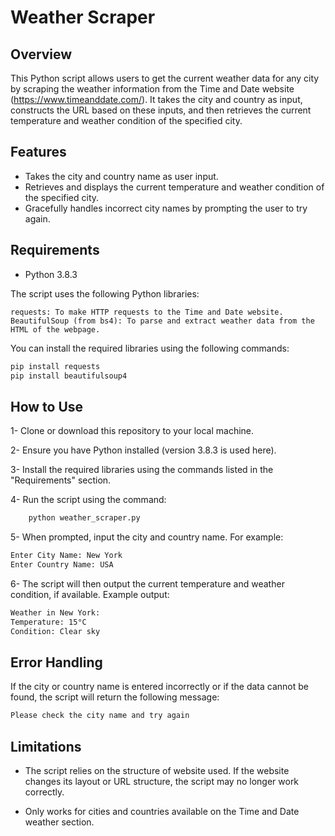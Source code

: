 # Weather Scraper


## Overview

This Python script allows users to get the current weather data for any city by scraping the weather information from the Time and Date website (https://www.timeanddate.com/). It takes the city and country as input, constructs the URL based on these inputs, and then retrieves the current temperature and weather condition of the specified city.

## Features

  - Takes the city and country name as user input.
  - Retrieves and displays the current temperature and weather condition of the specified city.
  - Gracefully handles incorrect city names by prompting the user to try again.

## Requirements

- Python 3.8.3

The script uses the following Python libraries:

    requests: To make HTTP requests to the Time and Date website.
    BeautifulSoup (from bs4): To parse and extract weather data from the HTML of the webpage.

You can install the required libraries using the following commands:

```bash
pip install requests
pip install beautifulsoup4
```

## How to Use

1- Clone or download this repository to your local machine.

2- Ensure you have Python installed (version 3.8.3 is used here).

3- Install the required libraries using the commands listed in the "Requirements" section.

4- Run the script using the command:

  ```bash
      python weather_scraper.py
  ```
5- When prompted, input the city and country name. For example:

```bash
Enter City Name: New York
Enter Country Name: USA
 ```

6- The script will then output the current temperature and weather condition, if available. Example output:

```bash
Weather in New York:
Temperature: 15°C
Condition: Clear sky
 ```

## Error Handling

If the city or country name is entered incorrectly or if the data cannot be found, the script will return the following message:

```bash
Please check the city name and try again
 ```


## Limitations

* The script relies on the structure of website used. If the website changes its layout or URL structure, the script may no longer work correctly.
  
* Only works for cities and countries available on the Time and Date weather section.


